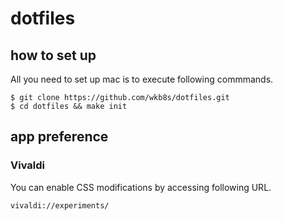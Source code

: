 # dotfiles

## how to set up
All you need to set up mac is to execute following commmands.
```
$ git clone https://github.com/wkb8s/dotfiles.git
$ cd dotfiles && make init
```

## app preference
### Vivaldi
You can enable CSS modifications by accessing following URL.
```
vivaldi://experiments/
```

